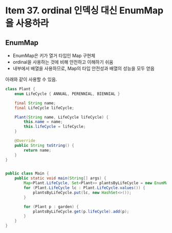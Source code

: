 # Item 37. ordinal 인덱싱 대신 EnumMap을 사용하라

## EnumMap
- EnumMap은 키가 열거 타입인 Map 구현체
- ordinal을 사용하는 것에 비해 안전하고 이해하기 쉬움
- 내부에서 배열을 사용하므로, Map의 타입 안전성과 배열의 성능을 모두 얻음

아래와 같이 사용할 수 있음.
```java
class Plant {
    enum LifeCycle { ANNUAL, PERENNIAL, BIENNIAL }

    final String name;
    final LifeCycle lifeCycle;

    Plant(String name, LifeCycle lifeCycle) {
        this.name = name;
        this.lifeCycle = lifeCycle;
    }

    @Override
    public String toString() {
        return name;
    }
}


public class Main {
    public static void main(String[] args) {
        Map<Plant.LifeCycle, Set<Plant>> plantsByLifeCycle = new EnumMap<>(Plant.LifeCycle.class);
        for (Plant.LifeCycle lc : Plant.LifeCycle.values()) {
            plantsByLifeCycle.put(lc, new HashSet<>());
        }

        for (Plant p : garden) {
            plantsByLifeCycle.get(p.lifeCycle).add(p);
        }
    }
}
```
